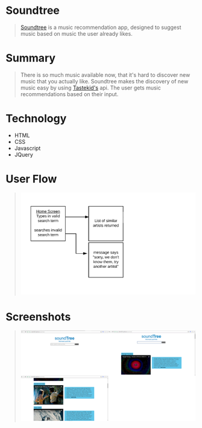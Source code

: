# Soundtree

> [Soundtree](https://allen30331.github.io/sound-tree/) is a music recommendation app, designed to suggest music based on music the user already likes.  


# Summary

> There is so much music available now, that it's hard to discover new music that you actually like. Soundtree makes the discovery of new music easy by using [Tastekid's](https://www.tastekid.com/) api. The user gets music recommendations based on their input.


# Technology

* HTML
* CSS
* Javascript
* JQuery


# User Flow

> ![image](./assets/images/user-flow.png)

# Screenshots

> ![image](./assets/images/sound-tree-screenshot.png)